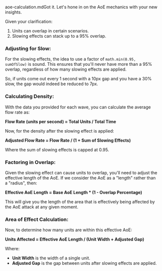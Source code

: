 aoe-calculation.mdGot it. Let's hone in on the AoE mechanics with your new insights.

Given your clarification:
1. Units can overlap in certain scenarios.
2. Slowing effects can stack up to a 95% overlap.

### Adjusting for Slow:

For the slowing effects, the idea to use a factor of `math.min(0.95, sumOfSlow)` is sound. This ensures that you'll never have more than a 95% overlap, regardless of how many slowing effects are applied.

So, if units come out every 1 second with a 10px gap and you have a 30% slow, the gap would indeed be reduced to 7px.

### Calculating Density:

With the data you provided for each wave, you can calculate the average flow rate as:

**Flow Rate (units per second) = Total Units / Total Time**

Now, for the density after the slowing effect is applied:

**Adjusted Flow Rate = Flow Rate / (1 + Sum of Slowing Effects)**

Where the sum of slowing effects is capped at 0.95.

### Factoring in Overlap:

Given the slowing effect can cause units to overlap, you'll need to adjust the effective length of the AoE. If we consider the AoE as a "length" rather than a "radius", then:

**Effective AoE Length = Base AoE Length * (1 - Overlap Percentage)**

This will give you the length of the area that is effectively being affected by the AoE attack at any given moment.

### Area of Effect Calculation:

Now, to determine how many units are within this effective AoE:

**Units Affected = Effective AoE Length / (Unit Width + Adjusted Gap)**

Where:
- **Unit Width** is the width of a single unit.
- **Adjusted Gap** is the gap between units after slowing effects are applied.


